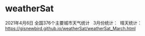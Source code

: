 # weatherSat
2021年4月6日
全国376个主要城市天气统计 &nbsp;
3月份统计：&nbsp;
晴天统计：https://gisnewbird.github.io/weatherSat/weatherSat_March.html
